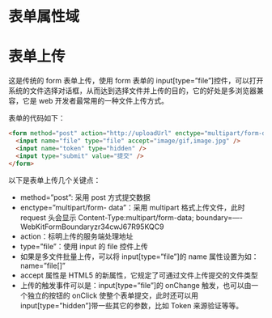 # 表单属性域

# 表单上传

这是传统的 form 表单上传，使用 form 表单的 input[type=”file”]控件，可以打开系统的文件选择对话框，从而达到选择文件并上传的目的，它的好处是多浏览器兼容，它是 web 开发者最常用的一种文件上传方式。

表单的代码如下：

```html
<form method="post" action="http://uploadUrl" enctype="multipart/form-data">
  <input name="file" type="file" accept="image/gif,image.jpg" />
  <input name="token" type="hidden" />
  <input type="submit" value="提交" />
</form>
```

以下是表单上传几个关键点：

- method=”post”: 采用 post 方式提交数据
- enctype=”multipart/form- data”：采用 multipart 格式上传文件，此时 request 头会显示 Content-Type:multipart/form-data; boundary=—-WebKitFormBoundaryzr34cwJ67R95KQC9
- action：标明上传的服务端处理地址
- type=”file”：使用 input 的 file 控件上传
- 如果是多文件批量上传，可以将 input[type=”file”]的 name 属性设置为如：name=”file[]”
- accept 属性是 HTML5 的新属性，它规定了可通过文件上传提交的文件类型
- 上传的触发事件可以是：input[type=”file”]的 onChange 触发，也可以由一个独立的按钮的 onClick 使整个表单提交，此时还可以用 input[type=”hidden”]带一些其它的参数，比如 Token 来源验证等等。
